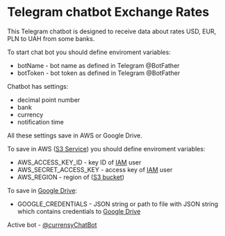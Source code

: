# Telegram chatbot Exchange Rates

This Telegram chatbot is designed to receive data about rates USD, EUR, PLN to UAH from some banks.

To start chat bot you should define enviroment variables:
- botName - bot name as defined in Telegram @BotFather
- botToken - bot token as defined in Telegram @BotFather

Chatbot has settings:
- decimal point number
- bank
- currency
- notification time

All these settings save in AWS or Google Drive.

To save in AWS ([S3 Service](https://aws.amazon.com/s3)) you should define enviroment variables:
- AWS_ACCESS_KEY_ID - key ID of [IAM](https://aws.amazon.com/iam/?nc2=type_a) user
- AWS_SECRET_ACCESS_KEY - access key of [IAM](https://aws.amazon.com/iam/?nc2=type_a) user
- AWS_REGION - region of ([S3 bucket](https://aws.amazon.com/s3))

To save in [Google Drive](https://developers.google.com/drive/api/guides/enable-drive-api):
- GOOGLE_CREDENTIALS - JSON string or path to file with JSON string which contains credentials to [Google Drive](https://developers.google.com/workspace/guides/create-credentials#service-account)

Active bot - [@currensyChatBot](https://t.me/currensyChatBot)
